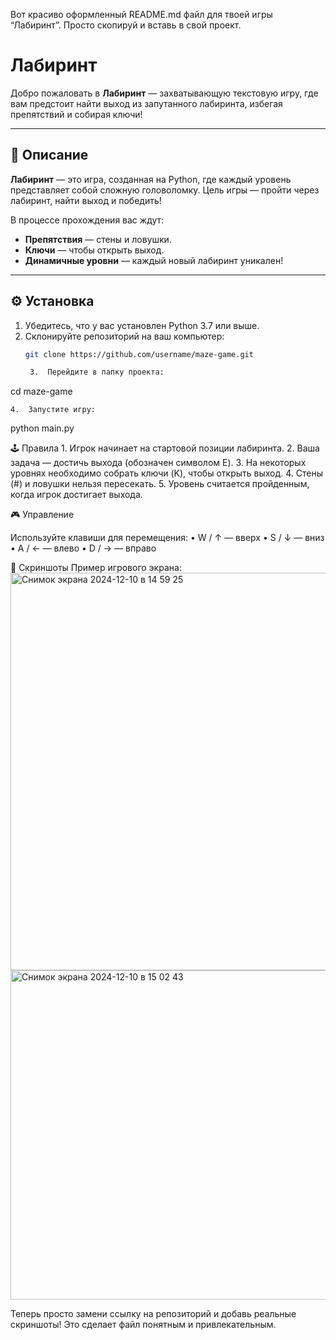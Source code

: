 Вот красиво оформленный README.md файл для твоей игры “Лабиринт”. Просто скопируй и вставь в свой проект.

# Лабиринт

Добро пожаловать в **Лабиринт** — захватывающую текстовую игру, где вам предстоит найти выход из запутанного лабиринта, избегая препятствий и собирая ключи!  

---

## 📖 Описание  
**Лабиринт** — это игра, созданная на Python, где каждый уровень представляет собой сложную головоломку. Цель игры — пройти через лабиринт, найти выход и победить!  

В процессе прохождения вас ждут:  
- **Препятствия** — стены и ловушки.  
- **Ключи** — чтобы открыть выход.  
- **Динамичные уровни** — каждый новый лабиринт уникален!  

---

## ⚙ Установка  
1. Убедитесь, что у вас установлен Python 3.7 или выше.  
2. Склонируйте репозиторий на ваш компьютер:  
   ```bash
   git clone https://github.com/username/maze-game.git

	3.	Перейдите в папку проекта:

cd maze-game


	4.	Запустите игру:

python main.py

🕹 Правила
	1.	Игрок начинает на стартовой позиции лабиринта.
	2.	Ваша задача — достичь выхода (обозначен символом E).
	3.	На некоторых уровнях необходимо собрать ключи (K), чтобы открыть выход.
	4.	Стены (#) и ловушки нельзя пересекать.
	5.	Уровень считается пройденным, когда игрок достигает выхода.

🎮 Управление

Используйте клавиши для перемещения:
	•	W / ↑ — вверх
	•	S / ↓ — вниз
	•	A / ← — влево
	•	D / → — вправо

📸 Скриншоты
Пример игрового экрана:
<img width="636" alt="Снимок экрана 2024-12-10 в 14 59 25" src="https://github.com/user-attachments/assets/31832383-8055-4e68-a7d9-e8cec28fbd65">
<img width="527" alt="Снимок экрана 2024-12-10 в 15 02 43" src="https://github.com/user-attachments/assets/7c309e85-d36f-4164-bd0b-789057356f64">

Теперь просто замени ссылку на репозиторий и добавь реальные скриншоты! Это сделает файл понятным и привлекательным.
